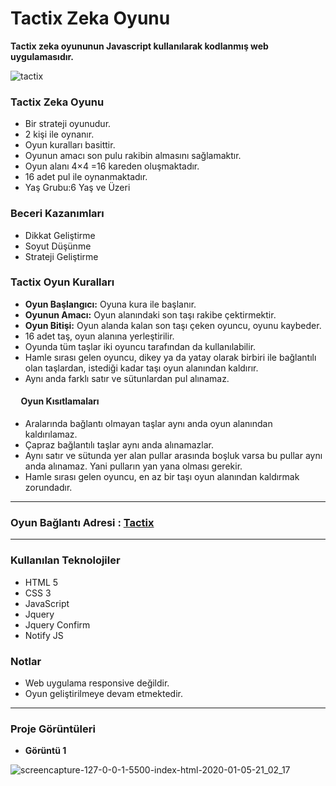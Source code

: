 # Tactix Zeka Oyunu
**Tactix zeka oyununun Javascript kullanılarak kodlanmış web uygulamasıdır.**

![tactix](https://user-images.githubusercontent.com/25087769/71783851-c2d21280-2ffd-11ea-9f3b-84b631b3ad01.png)



### Tactix Zeka Oyunu

* Bir strateji oyunudur. 
* 2 kişi ile oynanır.
* Oyun kuralları basittir.
* Oyunun amacı son pulu rakibin almasını sağlamaktır. 
* Oyun alanı 4×4 =16 kareden oluşmaktadır. 
* 16 adet pul ile oynanmaktadır.
* Yaş Grubu:6 Yaş ve Üzeri


### Beceri Kazanımları
* Dikkat Geliştirme
* Soyut Düşünme
* Strateji Geliştirme

### Tactix Oyun Kuralları

* **Oyun Başlangıcı:** Oyuna kura ile başlanır.
* **Oyunun Amacı:** Oyun alanındaki son taşı rakibe çektirmektir.
* **Oyun Bitişi:** Oyun alanda kalan son taşı çeken oyuncu, oyunu kaybeder.
* 16 adet taş, oyun alanına yerleştirilir.
* Oyunda tüm taşlar iki oyuncu tarafından da kullanılabilir.
* Hamle sırası gelen oyuncu, dikey ya da yatay olarak birbiri ile bağlantılı olan taşlardan, istediği kadar taşı oyun alanından kaldırır.
* Aynı anda farklı satır ve sütunlardan pul alınamaz.


#### &nbsp;&nbsp;&nbsp;&nbsp;&nbsp;Oyun Kısıtlamaları

* Aralarında bağlantı olmayan taşlar aynı anda oyun alanından kaldırılamaz.
* Çapraz bağlantılı taşlar aynı anda alınamazlar.
* Aynı satır ve sütunda yer alan pullar arasında boşluk varsa bu pullar aynı anda alınamaz. Yani pulların yan yana olması gerekir.
* Hamle sırası gelen oyuncu, en az bir taşı oyun alanından kaldırmak zorundadır.
<hr>

### Oyun Bağlantı Adresi : [Tactix](https://mustafadalga.github.io/Front-End-Developments/Tactix/index.html)

<hr>

### Kullanılan Teknolojiler
 * HTML 5
 * CSS 3
 * JavaScript
 * Jquery
 * Jquery Confirm
 * Notify JS


### Notlar
 * Web uygulama responsive değildir.
 * Oyun geliştirilmeye devam etmektedir.
 
 
<hr>


### Proje Görüntüleri

* **Görüntü 1**

![screencapture-127-0-0-1-5500-index-html-2020-01-05-21_02_17](https://user-images.githubusercontent.com/25087769/71783981-4b04e780-2fff-11ea-9bfa-dea9b24cb955.png)




